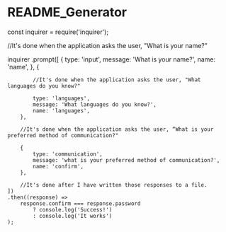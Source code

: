 # README_Generator

const inquirer = require('inquirer');

//It's done when the application asks the user, "What is your name?"

inquirer
    .prompt([
        {
            type: 'input',
            message: 'What is your name?',
            name: 'name',
        },
        {

            //It's done when the application asks the user, "What languages do you know?"

            type: 'languages',
            message: 'What languages do you know?',
            name: 'languages',
        },

        //It's done when the application asks the user, “What is your preferred method of communication?"
        
        {
            type: 'communication',
            message: 'what is your preferred method of communication?',
            name: 'confirm',
        },

        //It's done after I have written those responses to a file.
    ])
    .then((response) =>
        response.confirm === response.password
            ? console.log('Success!')
            : console.log('It works')
    );
